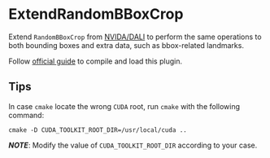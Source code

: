 # ExtendRandomBBoxCrop
Extend `RandomBBoxCrop` from [NVIDA/DALI](https://github.com/NVIDIA/DALI) to perform the same operations to both bounding boxes and extra data, such as bbox-related landmarks.

Follow [official guide](https://docs.nvidia.com/deeplearning/dali/user-guide/docs/examples/custom_operations/custom_operator/create_a_custom_operator.html) to compile and load this plugin.

## Tips
In case `cmake` locate the wrong `CUDA` root, run `cmake` with the following command:
```shell
cmake -D CUDA_TOOLKIT_ROOT_DIR=/usr/local/cuda ..
```
***NOTE***: Modify the value of `CUDA_TOOLKIT_ROOT_DIR` according to your case.